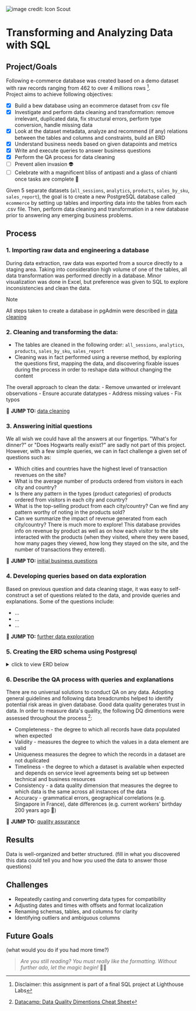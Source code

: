 ![image credit: Icon Scout](https://cdn3d.iconscout.com/3d/premium/thumb/search-for-product-on-e-commerce-website-6209340-5102567.png)
# Transforming and Analyzing Data with SQL

## Project/Goals
Following e-commerce database was created based on a demo dataset with raw records ranging from 462 to over 4 millions rows [^1].  
Project aims to achieve following objectives:

- [x] Build a bew database using an ecommerce dataset from csv file
- [x] Investigate and perform data cleaning and transformation: remove irrelevant, duplicated data, fix structural errors, perform type conversion, handle missing data
- [x] Look at the dataset metadata, analyze and recommend (if any) relations between the tables and columns and constraints, build an ERD
- [x] Understand business needs based on given datapoints and metrics
- [x] Write and execute queries to answer business questions
- [x] Perform the QA process for data cleaning
- [ ] Prevent alien invasion :alien:
- [ ] Celebrate with a magnificent bliss of antipasti and a glass of chianti once tasks are complete :wine_glass:

Given 5 separate datasets (`all_sessions`, `analytics`, `products`, `sales_by_sku`, `sales_report`), the goal is to create a new PostgreSQL database called `ecommerce` by setting up tables and importing data into the tables from each .csv file. Then, perform data cleaning and transformation in a new database prior to answering any emerging business problems.

## Process
### 1. Importing raw data and engineering a database
During data extraction, raw data was exported from a source directly to a staging area. Taking into consideration high volume of one of the tables, all data transformation was performed directly in a database. Minor visualization was done in Excel, but preference was given to SQL to explore inconsistencies and clean the data.

> [!NOTE]
> All steps taken to create a database in pgAdmin were described in [data cleaning](https://github.com/ankamercier/Final-SQL-Project/blob/main/cleaning_data.md) 

### 2. Cleaning and transforming the data:
- The tables are cleaned in the following order: `all_sessions`, `analytics`, `products`, `sales_by_sku`, `sales_report`
- Cleaning was in fact performed using a reverse method, by exploring the questions first, mapping the data, and discovering fixable issues during the process in order to reshape data without changing the content

The overall approach to clean the data:
    - Remove unwanted or irrelevant observations
    - Ensure accurate datatypes
    - Address missing values
    - Fix typos
  
 :pushpin: **JUMP TO:** [data cleaning](https://github.com/ankamercier/Final-SQL-Project/blob/main/cleaning_data.md)

### 3. Answering initial questions
We all wish we could have all the answers at our fingertips. "What's for dinner?" or "Does Hogwarts really exist?" are sadly not part of this project. 
However, with a few simple queries, we can in fact challenge a given set of questions such as:
- Which cities and countries have the highest level of transaction revenues on the site?
- What is the average number of products ordered from visitors in each city and country?
- Is there any pattern in the types (product categories) of products ordered from visitors in each city and country?
- What is the top-selling product from each city/country? Can we find any pattern worthy of noting in the products sold?
- Can we summarize the impact of revenue generated from each city/country?
There is much more to explore! This database provides info on revenue by product as well as on how each visitor to the site interacted with the products (when they visited, where they were based, how many pages they viewed, how long they stayed on the site, and the number of transactions they entered).

:pushpin: **JUMP TO:** [initial business questions](https://github.com/ankamercier/Final-SQL-Project/blob/main/starting_with_data.md)

### 4. Developing queries based on data exploration
Based on previous question and data cleaning stage, it was easy to self-construct a set of questions related to the data, and provide queries and explanations. 
Some of the questions include:
- ...
- ...
- ...

:pushpin: **JUMP TO:** [further data exploration](https://github.com/ankamercier/Final-SQL-Project/blob/main/starting_with_data.md)

### 5. Creating the ERD schema using Postgresql 

<details>
  
<summary>click to view ERD below</summary>

![Rick roll](https://c.tenor.com/4gPD1ccxrVgAAAAC/rick-ashley-dance.gif)

### Gotcha!

You can check ERD in a section on the left. 

</details>

### 6. Describe the QA process with queries and explanations

There are no universal solutions to conduct QA on any data. Adopting general guidelines and following data breadcrumbs helped to identify potential risk areas in given database.
Good data quality generates trust in data. In order to measure data's quality, the following DQ dimentions were assessed throughout the process [^2]:
- Completeness - the degree to which all records have data populated when expected
- Validity - measures the degree to which the values in a data element are valid
- Uniqueness measures the degree to which the records in a dataset are not duplicated
- Timeliness - the degree to which a dataset is available when expected and depends on service level agreements being set up between technical and business resources
- Consistency - a data quality dimension that measures the degree to which data is the same across all instances of the data
- Accuracy - grammatical errors, geographical correlations (e.g. Singapore in France), date differences (e.g. current workers' birthday 200 years ago 🧛)

:pushpin: **JUMP TO:** [quality assurance](https://github.com/ankamercier/Final-SQL-Project/blob/main/QA.md)

## Results
Data is well-organized and better structured.
(fill in what you discovered this data could tell you and how you used the data to answer those questions)

## Challenges 
- Repeatedly casting and converting data types for compatibility
- Adjusting dates and times with offsets and format localization
- Renaming schemas, tables, and columns for clarity
- Identifying outliers and ambiguous columns

## Future Goals
(what would you do if you had more time?)

 > _Are you still reading? You must really like the formatting. Without further ado, let the magic begin!_ :mage_man:

[^1]: Disclaimer: this assignment is part of a final SQL project at Lighthouse Labs
[^2]: [Datacamp: Data Quality Dimentions Cheat Sheet](https://www.datacamp.com/cheat-sheet/data-quality-dimensions-cheat-s)
